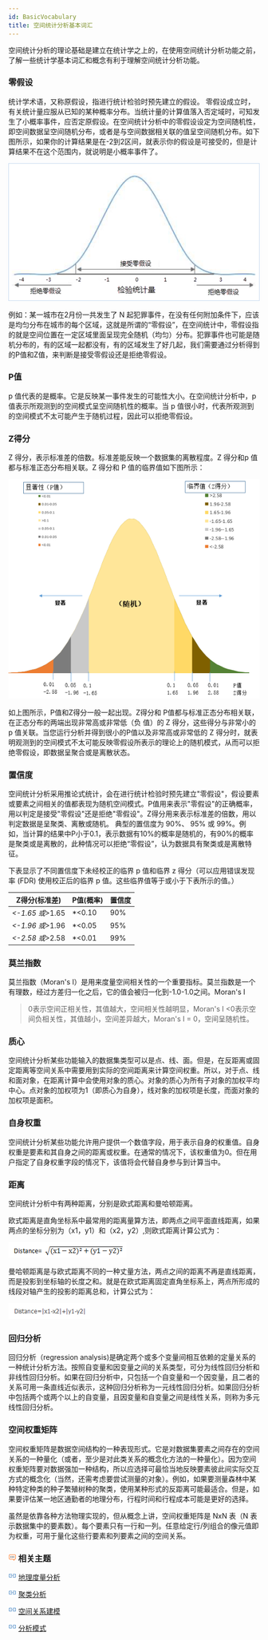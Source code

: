```yaml
---
id: BasicVocabulary
title: 空间统计分析基本词汇
---
```

空间统计分析的理论基础是建立在统计学之上的，在使用空间统计分析功能之前，了解一些统计学基本词汇和概念有利于理解空间统计分析功能。

###  零假设

统计学术语，又称原假设，指进行统计检验时预先建立的假设。
零假设成立时，有关统计量应服从已知的某种概率分布。当统计量的计算值落入否定域时，可知发生了小概率事件，应否定原假设。在空间统计分析中的零假设设定为空间随机性，即空间数据呈空间随机分布，或者是与空间数据相关联的值呈空间随机分布。如下图所示，如果你的计算结果是在-2到2区间，就表示你的假设是可接受的，但是计算结果不在这个范围内，就说明是小概率事件了。

![](img/NullHypothesis.png)

例如：某一城市在2月份一共发生了 N
起犯罪事件，在没有任何附加条件下，应该是均匀分布在城市的每个区域，这就是所谓的“零假设”，在空间统计中，零假设指的就是空间位置在一定区域里面呈现完全随机（均匀）分布。犯罪事件也可能是随机分布的，有的区域一起都没有，有的区域发生了好几起，我们需要通过分析得到的P值和Z值，来判断是接受零假设还是拒绝零假设。

###  P值

p 值代表的是概率。它是反映某一事件发生的可能性大小。在空间统计分析中，p 值表示所观测到的空间模式呈空间随机性的概率。当 p
值很小时，代表所观测到的空间模式不太可能产生于随机过程，因此可以拒绝零假设。

###  Z得分

Z 得分，表示标准差的倍数。标准差能反映一个数据集的离散程度。Z 得分和p 值都与标准正态分布相关联。Z 得分和 P 值的临界值如下图所示：

![](img/ZScore.png)

如上图所示，P值和Z得分一般一起出现。Z得分和 P值都与标准正态分布相关联，在正态分布的两端出现非常高或非常低（负 值）的 Z 得分，这些得分与非常小的 p
值关联。当您运行分析并得到很小的P值以及非常高或非常低的 Z
得分时，就表明观测到的空间模式不太可能反映零假设所表示的理论上的随机模式，从而可以拒绝零假设，即数据呈聚合或是离散状态。

###  置信度

空间统计分析采用推论式统计，会在进行统计检验时预先建立"零假设"，假设要素或要素之间相关的值都表现为随机空间模式。P值用来表示"零假设"的正确概率，用以判定是接受"零假设"还是拒绝"零假设"。Z得分用来表示标准差的倍数，用以判定数据是呈聚类、离散或随机。
典型的置信度为 90%、 95% 或
99%。例如，当计算的结果中P小于0.1，表示数据有10%的概率是随机的，有90%的概率是聚类或是离散的，此种情况可以拒绝“零假设”，认为数据具有聚类或是离散特征。

下表显示了不同置信度下未经校正的临界 p 值和临界 z 得分（可以应用错误发现率 (FDR) 使用校正后的临界 p 值。这些临界值等于或小于下表所示的值。）

Z得分(标准差) | P值(概率) | 置信度  
---|---|---  
*<-1.65 或*>1.65 | *<0.10 | 90%  
*<-1.96 或*>1.96 | *<0.05 | 95%  
*<-2.58 或*>2.58 | *<0.01 | 99%  
  
###  莫兰指数

莫兰指数（Moran's
I）是用来度量空间相关性的一个重要指标。莫兰指数是一个有理数，经过方差归一化之后，它的值会被归一化到-1.0-1.0之间。Moran's I
>0表示空间正相关性，其值越大，空间相关性越明显，Moran's I <0表示空间负相关性，其值越小，空间差异越大，Moran's I =
0，空间呈随机性。

###  质心

空间统计分析某些功能输入的数据集类型可以是点、线、面。但是，在反距离或固定距离等空间关系中需要用到实际的空间距离来计算空间权重。所以，对于点、线和面对象，在距离计算中会使用对象的质心。对象的质心为所有子对象的加权平均中心。点对象的加权项为1（即质心为自身），线对象的加权项是长度，而面对象的加权项是面积。

###  自身权重

空间统计分析某些功能允许用户提供一个数值字段，用于表示自身的权重值。自身权重是要素和其自身之间的距离或权重。在通常的情况下，该权重值为0。但在用户指定了自身权重字段的情况下，该值将会代替自身参与到计算当中。

###  距离

空间统计分析中有两种距离，分别是欧式距离和曼哈顿距离。

欧式距离是直角坐标系中最常用的距离量算方法，即两点之间平面直线距离，如果两点的坐标分别为（x1，y1）和（x2，y2）,则欧式距离计算公式为：

![](img/Distance1.png)

曼哈顿距离是与欧式距离不同的一种丈量方法，两点之间的距离不再是直线距离，而是投影到坐标轴的长度之和。就是在欧式距离固定直角坐标系上，两点所形成的线段对轴产生的投影的距离总和，计算公式为：

![](img/Distance2.png)

###  回归分析

回归分析（regression
analysis)是确定两个或多个变量间相互依赖的定量关系的一种统计分析方法。按照自变量和因变量之间的关系类型，可分为线性回归分析和非线性回归分析。如果在回归分析中，只包括一个自变量和一个因变量，且二者的关系可用一条直线近似表示，这种回归分析称为一元线性回归分析。如果回归分析中包括两个或两个以上的自变量，且因变量和自变量之间是线性关系，则称为多元线性回归分析。

###  空间权重矩阵

空间权重矩阵是数据空间结构的一种表现形式。它是对数据集要素之间存在的空间关系的一种量化（或者，至少是对此类关系的概念化方法的一种量化）。因为空间权重矩阵要对数据强加一种结构，所以应选择可最恰当地反映要素彼此间实际交互方式的概念化（当然，还需考虑要尝试测量的对象）。例如，如果要测量森林中某种特定种类的种子繁殖树种的聚类，使用某种形式的反距离可能最适合。但是，如果要评估某一地区通勤者的地理分布，行程时间和行程成本可能是更好的选择。

虽然是依靠各种方法物理实现的，但从概念上讲，空间权重矩阵是 NxN 表（N
表示数据集中的要素数）。每个要素只有一行和一列。任意给定行/列组合的像元值即为权重，可用于量化这些行要素和列要素之间的空间关系。

### ![](img/seealso.png) 相关主题

![](img/smalltitle.png) [地理度量分析](MeasureGeographicDistributions.html)

![](img/smalltitle.png) [聚类分析](Clusters.html)

![](img/smalltitle.png) [空间关系建模](SpatialRelationshipModeling.html)

![](img/smalltitle.png) [分析模式](AnalyzingPatterns.html)



